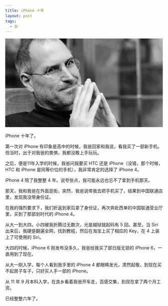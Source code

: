 ```yaml
---
title: iPhone 十年
layout: post
tags:
  - 杂
---
```




![snow](/media/files/Jobs.jpeg)

iPhone 十年了。

第一次对 iPhone 有印象是高中的时候，我爸回家和我说，看我买了一部新手机。但当时，出于对我爸的畏惧，我都没敢上手玩玩。

之后，便是11年入学的时候，我爸问我要买 HTC 还是 iPhone（没错，那个时候，HTC 和 iPhone 是同等价位的手机），我非常肯定的选择了 iPhone 4。

iPhone 4 陪了我整整 4 年。说夸张点，我可能永远也忘不了拿到手机那天。

那天，我和我爸在外面逛街，突然，我爸说带我去把手机买了，结果到中国联通店里，发现我没带身份证。

在我的强烈要求下，我们折返到家后拿了身份证，再次奔赴西单的中国联通营业厅里，买到了那部划时代的 iPhone 4。

从大一到大四，小四被我折腾过无数次，光是越狱就起码有 5 回。甚至，当 Siri 出来后，我硬是翻遍全网，找到教程，然后在淘宝上买了相应的 Key，在 4 上装上了可使用的 Siri。

大四的时候，iPhone 6 刚发布没多久，我爸给我买了部日版无锁的 iPhone 6，一直用到了现在。

从大一刚入学，每个人看到我手里的 iPhone 4 都眼睛发光，肃然起敬，到现在买不起房子车子，只好买人手一部的 iPhone。

从 11 年 9 月本科入学，在良乡看着我爸开车走，百感交集，到现在拿了两个月工资。

已经整整六年了。
